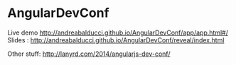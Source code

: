 AngularDevConf
==============

Live demo http://andreabalducci.github.io/AngularDevConf/app/app.html#/
Slides : http://andreabalducci.github.io/AngularDevConf/reveal/index.html

Other stuff: http://lanyrd.com/2014/angularjs-dev-conf/
